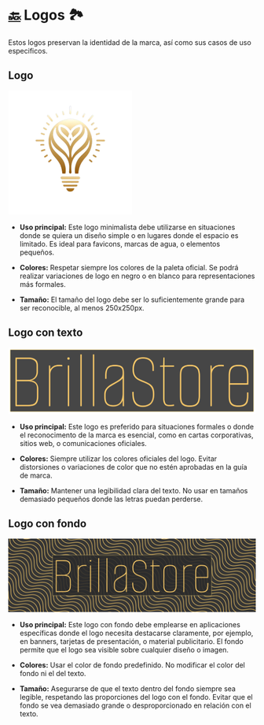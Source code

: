 # [🔙](../README.md) Logos 🏞️

Estos logos preservan la identidad de la marca, así como sus casos de uso especificos.

## Logo
<img width="50%" src="../assets/images/logo_bulb.png">

* **Uso principal:** Este logo minimalista debe utilizarse en situaciones donde se quiera un diseño simple o en lugares donde el espacio es limitado. Es ideal para favicons, marcas de agua, o elementos pequeños.

* **Colores:** Respetar siempre los colores de la paleta oficial. Se podrá realizar variaciones de logo en negro o en blanco para representaciones más formales.

* **Tamaño:** El tamaño del logo debe ser lo suficientemente grande para ser reconocible, al menos 250x250px.

## Logo con texto
<img src="../assets/images/logo.png">

* **Uso principal:** Este logo es preferido para situaciones formales o donde el reconocimento de la marca es esencial, como en cartas corporativas, sitios web, o comunicaciones oficiales.

* **Colores:** Siempre utilizar los colores oficiales del logo. Evitar distorsiones o variaciones de color que no estén aprobadas en la guía de marca.

* **Tamaño:** Mantener una legibilidad clara del texto. No usar en tamaños demasiado pequeños donde las letras puedan perderse.


## Logo con fondo
<img src="../assets/images/logo_withBg.png">

* **Uso principal:** Este logo con fondo debe emplearse en aplicaciones específicas donde el logo necesita destacarse claramente, por ejemplo, en banners, tarjetas de presentación, o material publicitario. El fondo permite que el logo sea visible sobre cualquier diseño o imagen.

* **Colores:** Usar el color de fondo predefinido. No modificar el color del fondo ni el del texto.

* **Tamaño:** Asegurarse de que el texto dentro del fondo siempre sea legible, respetando las proporciones del logo con el fondo. Evitar que el fondo se vea demasiado grande o desproporcionado en relación con el texto.
